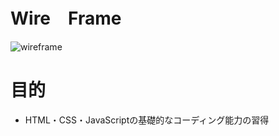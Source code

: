# Wire　Frame
![wireframe](https://user-images.githubusercontent.com/33277130/93654965-9828cc80-fa5b-11ea-847d-b6e5ea62a91e.png)

# 目的
- HTML・CSS・JavaScriptの基礎的なコーディング能力の習得
